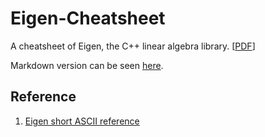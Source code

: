 # Eigen-Cheatsheet

A cheatsheet of Eigen, the C++ linear algebra library. [[PDF](./cheatsheet.pdf)]

Markdown version can be seen [here](./cheatsheet.md).

## Reference

1. [Eigen short ASCII reference](http://eigen.tuxfamily.org/dox-devel/AsciiQuickReference.txt)
